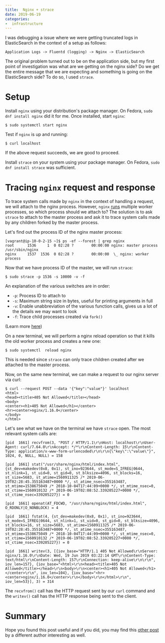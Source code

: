 ```yaml
---
title:  Nginx + strace
date: 2019-06-19
categories:
-  infrastructure
---
```


I was debugging a issue where we were getting truncated logs in ElasticSearch 
in the context of a setup as follows:

```
Application Logs -> Fluentd (logging) -> Nginx -> ElasticSearch
```

The original problem turned out to be on the application side, but my first
point of investigation was what are we getting on the nginx side? Do we get the
entire message that we are expecting and something is going on the ElasticSearch
side? To do so, I used `strace`.

# Setup

Install `nginx` using your distribution's package manager. On Fedora, `sudo dnf install nginx`
did it for me. Once installed, start `nginx`:

```
$ sudo systemctl start nginx
```

Test if `nginx` is up and running:

```
$ curl localhost
```

If the above request succeeds, we are good to proceed.

Install `strace` on your system using your package manager. On Fedora, `sudo dnf install strace`
was sufficient.

# Tracing `nginx` request and response

To trace system calls made by `nginx` in the context of handling a request, we will attach to
the nginx process. However, `nginx` [runs](https://www.nginx.com/blog/inside-nginx-how-we-designed-for-performance-scale/) multiple worker processes, 
so which process should we attach to? The solution is to ask `strace` to attach to the master process and ask it 
to trace system calls made by any children forked by the master process.

Let's find out the process ID of the nginx master process:

```
[vagrant@ip-10-0-2-15 ~]$ ps -ef --forest | grep nginx
root      1536     1  0 02:28 ?        00:00:00 nginx: master process /usr/sbin/nginx
nginx     1537  1536  0 02:28 ?        00:00:00  \_ nginx: worker process
```

Now that we have process ID of the master, we will run `strace`:

```
$ sudo strace -p 1536 -s 10000 -v -f
```

An explanation of the various switches are in order:

- `-p`: Process ID to attach to
- `-s`: Maximum string size in bytes, useful for printing arguments in full
- `-v`: Enable unabbreviation of the various function calls, gives us a lot of the details we may want to look
- `-f`: Trace child processes created via `fork()`

(Learn more [here](https://linux.die.net/man/1/strace))

On a new terminal, we will perform a nginx reload operation so that it kills the old
worker process and creates a new one:

```
$ sudo systemctl  reload nginx
```

This is needed since `strace` can only trace children created after we attached to the master process.

Now, on the same new terminal, we can make a request to our nginx server via curl:

```
$ curl --request POST --data '{"key":"value"}' localhost
<html>
<head><title>405 Not Allowed</title></head>
<body>
<center><h1>405 Not Allowed</h1></center>
<hr><center>nginx/1.16.0</center>
</body>
</html>

```

Let's see what we have on the terminal we have `strace` open. The most relevant system calls are:

```
[pid  1661] recvfrom(3, "POST / HTTP/1.1\r\nHost: localhost\r\nUser-Agent: curl/7.64.0\r\nAccept: */*\r\nContent-Length: 15\r\nContent-Type: application/x-www-form-urlencoded\r\n\r\n{\"key\":\"value\"}", 1024, 0, NULL, NULL) = 158

[pid  1661] stat("/usr/share/nginx/html/index.html", {st_dev=makedev(0x8, 0x1), st_ino=923644, st_mode=S_IFREG|0644, st_nlink=1, st_uid=0, st_gid=0, st_blksize=4096, st_blocks=16, st_size=5683, st_atime=1560911325 /* 2019-06-19T02:28:45.355163487+0000 */, st_atime_nsec=355163487, st_mtime=1538675049 /* 2018-10-04T17:44:09+0000 */, st_mtime_nsec=0, st_ctime=1560910132 /* 2019-06-19T02:08:52.339205227+0000 */, st_ctime_nsec=339205227}) = 0

[pid  1661] openat(AT_FDCWD, "/usr/share/nginx/html/index.html", O_RDONLY|O_NONBLOCK) = 4

[pid  1661] fstat(4, {st_dev=makedev(0x8, 0x1), st_ino=923644, st_mode=S_IFREG|0644, st_nlink=1, st_uid=0, st_gid=0, st_blksize=4096, st_blocks=16, st_size=5683, st_atime=1560911325 /* 2019-06-19T02:28:45.355163487+0000 */, st_atime_nsec=355163487, st_mtime=1538675049 /* 2018-10-04T17:44:09+0000 */, st_mtime_nsec=0, st_ctime=1560910132 /* 2019-06-19T02:08:52.339205227+0000 */, st_ctime_nsec=339205227}) = 0

[pid  1661] writev(3, [{iov_base="HTTP/1.1 405 Not Allowed\r\nServer: nginx/1.16.0\r\nDate: Wed, 19 Jun 2019 03:22:14 GMT\r\nContent-Type: text/html\r\nContent-Length: 157\r\nConnection: keep-alive\r\n\r\n", iov_len=157}, {iov_base="<html>\r\n<head><title>405 Not Allowed</title></head>\r\n<body>\r\n<center><h1>405 Not Allowed</h1></center>\r\n", iov_len=104}, {iov_base="<hr><center>nginx/1.16.0</center>\r\n</body>\r\n</html>\r\n", iov_len=53}], 3) = 314
```

The `recvfrom()` call has the HTTP request sent by our `curl` command and the `writev()` call has the HTTP response being
sent to the client.

# Summary

Hope you found this post useful and if you did, you may find this [other post](https://www.elvinefendi.com/2017/03/07/my-experience-with-lua-nginx-openssl-strace-gdb-glibc-and-linux-vm.html) by a different author interesting as well.